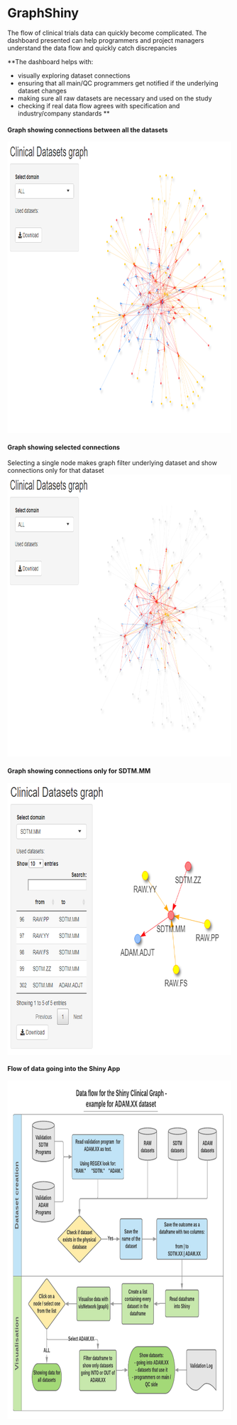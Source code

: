 # GraphShiny

The flow of clinical trials data can quickly become complicated. The dashboard presented can help programmers and project managers understand the data flow and quickly catch discrepancies

**The dashboard helps with:
- visually exploring dataset connections  
- ensuring that all main/QC programmers get notified if the underlying dataset changes  
- making sure all raw datasets are necessary and used on the study  
- checking if real data flow agrees with specification and industry/company standards
**

#### Graph showing connections between all the datasets
<img  width="885" height="655" src="https://github.com/mbalcerzak/GraphShiny/blob/master/img/shiny_graph.png">

#### Graph showing selected connections
Selecting a single node makes graph filter underlying dataset and show connections only for that dataset
<img  width="888" height="635" src="https://github.com/mbalcerzak/GraphShiny/blob/master/img/shiny_graph_select.png">

#### Graph showing connections only for SDTM.MM
<img  width="743" height="611" src="https://github.com/mbalcerzak/GraphShiny/blob/master/img/shiny_graph_mm.png">


#### Flow of data going into the Shiny App
<img  width="920" height="760" src="https://github.com/mbalcerzak/GraphShiny/blob/master/img/data_flow.png">
